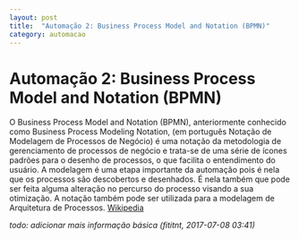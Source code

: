 ```yaml
---
layout: post
title:  "Automação 2: Business Process Model and Notation (BPMN)"
category: automacao
---
```


# Automação 2: Business Process Model and Notation (BPMN)

O Business Process Model and Notation (BPMN), anteriormente conhecido como
Business Process Modeling Notation, (em português Notação de Modelagem de
Processos de Negócio) é uma notação da metodologia de gerenciamento de processos
de negócio e trata-se de uma série de ícones padrões para o desenho de processos,
o que facilita o entendimento do usuário. A modelagem é uma etapa importante da
automação pois é nela que os processos são descobertos e desenhados. É nela
também que pode ser feita alguma alteração no percurso do processo visando a
sua otimização. A notação também pode ser utilizada para a modelagem de
Arquitetura de Processos.
[Wikipedia](https://pt.wikipedia.org/wiki/Business_Process_Model_and_Notation)


_todo: adicionar mais informação básica (fititnt, 2017-07-08 03:41)_
